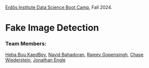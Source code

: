 [Erdős Institute Data Science Boot Camp](https://github.com/TheErdosInstitute/data-science-fall-2024), Fall 2024.

<h1>Fake Image Detection</h1>
<h3>Team Members:</h3>

[Heba Bou KaedBey](https://github.com/hebabkb), [Navid Bahadoran](https://github.com/navidbahadoran), [Rajeev Gopensingh](https://github.com/RajeevGopeesingh), [Chase Wiederstein](https://github.com/ChaseWiederstein), [Jonathan Engle](https://github.com/J3ngle)



